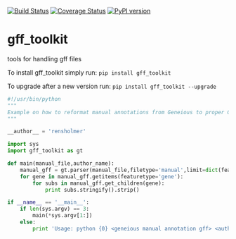 [![Build Status](https://travis-ci.org/holmrenser/gff_toolkit.svg)](https://travis-ci.org/holmrenser/gff_toolkit)
[![Coverage Status](https://coveralls.io/repos/holmrenser/gff_toolkit/badge.svg?branch=master&service=github)](https://coveralls.io/github/holmrenser/gff_toolkit?branch=master)
[![PyPI version](https://badge.fury.io/py/gff_toolkit.svg)](https://badge.fury.io/py/gff_toolkit)
# gff_toolkit
tools for handling gff files

To install gff_toolkit simply run:
```pip install gff_toolkit```

To upgrade after a new version run:
```pip install gff_toolkit --upgrade```

```python
#!/usr/bin/python
"""
Example on how to reformat manual annotations from Geneious to proper Gff
"""

__author__ = 'rensholmer'

import sys
import gff_toolkit as gt

def main(manual_file,author_name):
	manual_gff = gt.parser(manual_file,filetype='manual',limit=dict(featuretype='CDS',source='Geneious'),author=author_name)
	for gene in manual_gff.getitems(featuretype='gene'):
		for subs in manual_gff.get_children(gene):  
			print subs.stringify().strip()

if __name__ == '__main__':
	if len(sys.argv) == 3:
		main(*sys.argv[1:])
	else:
		print 'Usage: python {0} <geneious manual annotation gff> <author name>'.format(sys.argv[0])
```
